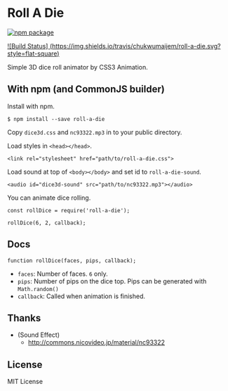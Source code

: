 # Roll A Die
[![npm package](https://img.shields.io/npm/v/roll-a-die.svg?style=flat-square)](https://www.npmjs.org/package/roll-a-die)

[![Build Status]
(https://img.shields.io/travis/chukwumaijem/roll-a-die.svg?style=flat-square)](https://travis-ci.org/chukwumaijem/roll-a-die)


Simple 3D dice roll animator by CSS3 Animation.


## With npm (and CommonJS builder)
Install with npm.
```
$ npm install --save roll-a-die
```

Copy `dice3d.css` and `nc93322.mp3` in to your public directory.

Load styles in `<head></head>`.
```
<link rel="stylesheet" href="path/to/roll-a-die.css">
```


Load sound at top of `<body></body>` and set id to `roll-a-die-sound`.
```
<audio id="dice3d-sound" src="path/to/nc93322.mp3"></audio>
```

You can animate dice rolling.
```
const rollDice = require('roll-a-die');

rollDice(6, 2, callback);
```

## Docs
```
function rollDice(faces, pips, callback);
```

* `faces`: Number of faces. `6` only.
* `pips`: Number of pips on the dice top. Pips can be generated with `Math.random()`
* `callback`: Called when animation is finished.

## Thanks
* (Sound Effect)
   * http://commons.nicovideo.jp/material/nc93322

## License
MIT License